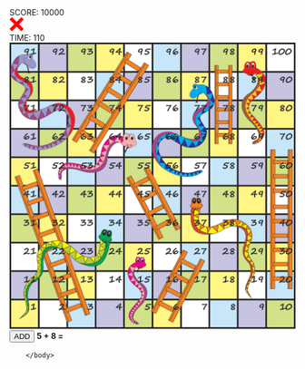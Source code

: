 
<!DOCTYPE html>
<html lang="en">
		<head>
				<title>Snakes, Ladders and Numbers
				</title>
				<meta name="viewport"        content="width=device-width, initial-scale=1">
				<link href="game.css" rel="stylesheet">
				<script defer src="game.js"></script>
		</head>
		<body>
				<div class="top-container">
		  		<div class="flex-item-score">SCORE: 10000</div>
		  	<img id="confirm" src="Cross.png" alt="answer confirmation"	width="25vh" height="25vh"><div class="flex-item-time">
		  				TIME: 110
		  		</div>
		  	</div>
		  	<div class="board-container">
			   <img id="board" src="Board.png" alt="game board">
				</div>
				<button><span id="btn" style="">ADD</span></button>
				<span id="exp"><strong>5 + 8 = </strong></span>
				<span id="answer"><strong></strong></span>
				
		</body>
</html>



